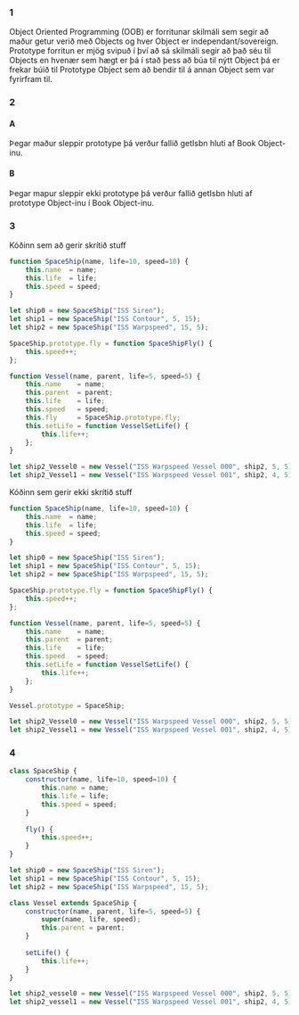 ### 1
Object Oriented Programming (OOB) er forritunar skilmáli sem segir að maður getur verið með Objects og hver Object er independant/sovereign. Prototype forritun er mjög svipuð í því að sá skilmáli segir að það séu til Objects en hvenær sem hægt er þá í stað þess að búa til nýtt Object þá er frekar búið til Prototype Object sem að bendir til á annan Object sem var fyrirfram til.

### 2
#### A
Þegar maður sleppir prototype þá verður fallið getIsbn hluti af Book Object-inu.
#### B
Þegar mapur sleppir ekki prototype þá verður fallið getIsbn hluti af prototype Object-inu í Book Object-inu.

### 3
Kóðinn sem að gerir skrítið stuff
```javascript
function SpaceShip(name, life=10, speed=10) {
	this.name  = name;
	this.life  = life;
	this.speed = speed;
}

let ship0 = new SpaceShip("ISS Siren");
let ship1 = new SpaceShip("ISS Contour", 5, 15);
let ship2 = new SpaceShip("ISS Warpspeed", 15, 5);

SpaceShip.prototype.fly = function SpaceShipFly() {
	this.speed++;
};

function Vessel(name, parent, life=5, speed=5) {
	this.name    = name;
	this.parent  = parent;
	this.life    = life;
	this.speed   = speed;
	this.fly     = SpaceShip.prototype.fly;
	this.setLife = function VesselSetLife() {
		this.life++;
	};
}

let ship2_Vessel0 = new Vessel("ISS Warpspeed Vessel 000", ship2, 5, 5);
let ship2_Vessel1 = new Vessel("ISS Warpspeed Vessel 001", ship2, 4, 5);
```

Kóðinn sem gerir ekki skrítið stuff

```javascript
function SpaceShip(name, life=10, speed=10) {
	this.name  = name;
	this.life  = life;
	this.speed = speed;
}

let ship0 = new SpaceShip("ISS Siren");
let ship1 = new SpaceShip("ISS Contour", 5, 15);
let ship2 = new SpaceShip("ISS Warpspeed", 15, 5);

SpaceShip.prototype.fly = function SpaceShipFly() {
	this.speed++;
};

function Vessel(name, parent, life=5, speed=5) {
	this.name    = name;
	this.parent  = parent;
	this.life    = life;
	this.speed   = speed;
	this.setLife = function VesselSetLife() {
		this.life++;
	};
}

Vessel.prototype = SpaceShip;

let ship2_Vessel0 = new Vessel("ISS Warpspeed Vessel 000", ship2, 5, 5);
let ship2_Vessel1 = new Vessel("ISS Warpspeed Vessel 001", ship2, 4, 5);
```

### 4

```javascript
class SpaceShip {
	constructor(name, life=10, speed=10) {
		this.name = name;
		this.life = life;
		this.speed = speed;
	}
	
	fly() {
		this.speed++;
	}
}

let ship0 = new SpaceShip("ISS Siren");
let ship1 = new SpaceShip("ISS Contour", 5, 15);
let ship2 = new SpaceShip("ISS Warpspeed", 15, 5);

class Vessel extends SpaceShip {
	constructor(name, parent, life=5, speed=5) {
		super(name, life, speed);
		this.parent = parent;
	}
	
	setLife() {
		this.life++;
	}
}

let ship2_vessel0 = new Vessel("ISS Warpspeed Vessel 000", ship2, 5, 5);
let ship2_vessel1 = new Vessel("ISS Warpspeed Vessel 001", ship2, 4, 5);
```
